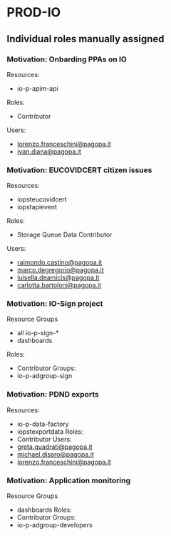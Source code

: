 # PROD-IO

## Individual roles manually assigned

### Motivation: Onbarding PPAs on IO

Resources:
- io-p-apim-api

Roles:
- Contributor

Users:
- lorenzo.franceschini@pagopa.it
- ivan.diana@pagopa.it

### Motivation: EUCOVIDCERT citizen issues

Resources:
- iopsteucovidcert
- iopstapievent

Roles:
- Storage Queue Data Contributor

Users:
- raimondo.castino@pagopa.it
- marco.degregorio@pagopa.it
- luisella.deamicis@pagopa.it
- carlotta.bartoloni@pagopa.it

### Motivation: IO-Sign project

Resource Groups
- all io-p-sign-*
- dashboards

Roles:
- Contributor
Groups:
- io-p-adgroup-sign

### Motivation: PDND exports

Resources:
- io-p-data-factory
- iopstexportdata
Roles:
- Contributor
Users:
- greta.quadrati@pagopa.it
- michael.disaro@pagopa.it
- lorenzo.franceschini@pagopa.it

### Motivation: Application monitoring

Resource Groups
- dashboards
Roles:
- Contributor
Groups:
- io-p-adgroup-developers
